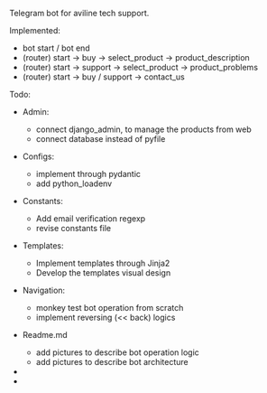Telegram bot for aviline tech support.

Implemented:
- bot start / bot end
- (router) start -> buy -> select_product -> product_description
- (router) start -> support -> select_product -> product_problems
- (router) start -> buy / support -> contact_us

Todo:
- Admin:
  - connect django_admin, to manage the products from web
  - connect database instead of pyfile
- Configs:
  - implement through pydantic
  - add python_loadenv
- Constants:
  - Add email verification regexp
  - revise constants file
- Templates:
  - Implement templates through Jinja2
  - Develop the templates visual design
- Navigation:
  - monkey test bot operation from scratch
  - implement reversing (<< back) logics
- Readme.md
  - add pictures to describe bot operation logic
  - add pictures to describe bot architecture

- 
- 